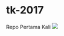 # tk-2017
Repo Pertama Kali
<img src="https://www.google.com/imgres?imgurl=https%3A%2F%2Fwww.smdp.com%2Fwp-content%2Fuploads%2F2020%2F04%2FBUNNY_-Snowflake.jpg&imgrefurl=https%3A%2F%2Fwww.smdp.com%2Fbunny-snowflake%2F188882&tbnid=0VfN7scxCHLS-M&vet=12ahUKEwiO6bXd0d7rAhXTm0sFHWw0BfcQMygAegUIARCtAQ..i&docid=Wzktlxry48eOmM&w=1024&h=682&q=bunny&safe=strict&ved=2ahUKEwiO6bXd0d7rAhXTm0sFHWw0BfcQMygAegUIARCtAQ">
